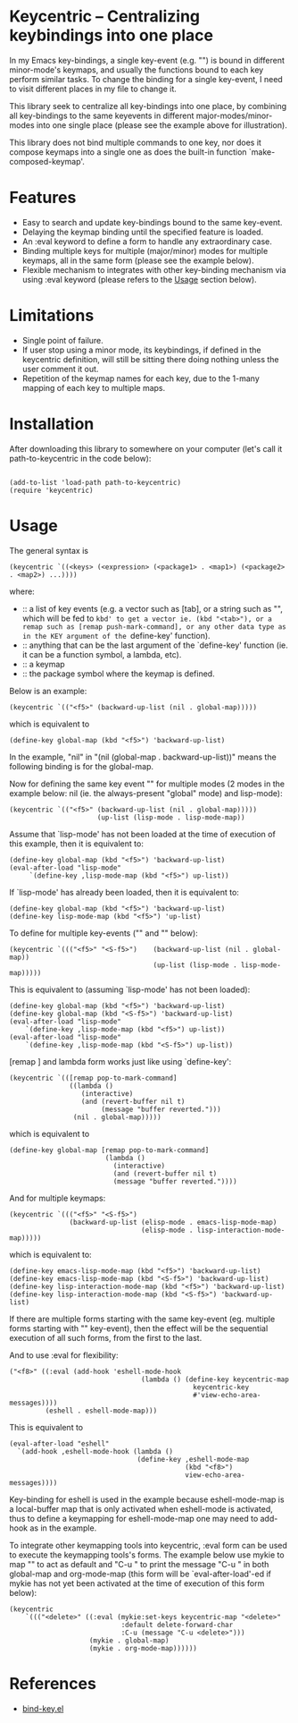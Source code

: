 <a id="org81994fb"></a>

# Keycentric &#x2013; Centralizing keybindings into one place

In my Emacs key-bindings, a single key-event (e.g. "<f5>") is bound in different minor-mode's keymaps, and usually the functions bound to each key perform similar tasks. To change the binding for a single key-event, I need to visit different places in my file to change it.

This library seek to centralize all key-bindings into one place, by combining all key-bindings to the same keyevents in different major-modes/minor-modes into one single place (please see the example above for illustration).

This library does not bind multiple commands to one key, nor does it compose keymaps into a single one as does the built-in function \`make-composed-keymap'.


<a id="org4264ba9"></a>


# Features

-   Easy to search and update key-bindings bound to the same key-event.
-   Delaying the keymap binding until the specified feature is loaded.
-   An :eval keyword to define a form to handle any extraordinary case.
-   Binding multiple keys for multiple (major/minor) modes for multiple keymaps, all in the same form (please see the example below).
-   Flexible mechanism to integrates with other key-binding mechanism via using :eval keyword (please refers to the [Usage](#org9f1c453) section below).


<a id="org5c56abd"></a>


# Limitations

- Single point of failure.
- If user stop using a minor mode, its keybindings, if defined in the keycentric definition, will still be sitting there doing nothing unless the user comment it out.
- Repetition of the keymap names for each key, due to the 1-many mapping of each key to multiple maps.


<a id="orge0b9131"></a>

# Installation

After downloading this library to somewhere on your computer (let's call it path-to-keycentric in the code below):

```emacs-lisp

(add-to-list 'load-path path-to-keycentric)
(require 'keycentric)
```


<a id="org9f1c453"></a>

# Usage

The general syntax is

```emacs-lisp
(keycentric `((<keys> (<expression> (<package1> . <map1>) (<package2> . <map2>) ...))))
```

where:
- <keys> :: a list of key events (e.g. a vector such as [tab], or a string such as "<tab>", which will be fed to `kbd' to get a vector ie. (kbd "<tab>"), or a remap such as [remap push-mark-command], or any other data type as in the KEY argument of the `define-key' function).
- <expression> :: anything that can be the last argument of the `define-key' function (ie. it can be a function symbol, a lambda, etc).
- <map1> :: a keymap
- <package1> :: the package symbol where the <map1> keymap is defined.


Below is an example:

```emacs-lisp
(keycentric `(("<f5>" (backward-up-list (nil . global-map)))))
```

which is equivalent to

```emacs-lisp
(define-key global-map (kbd "<f5>") 'backward-up-list)
```

In the example, "nil" in "(nil (global-map . backward-up-list))" means the following binding is for the global-map.

Now for defining the same key event "<f5>" for multiple modes (2 modes in the example below: nil (ie. the always-present "global" mode) and lisp-mode):

```emacs-lisp
(keycentric `(("<f5>" (backward-up-list (nil . global-map)))))
                      (up-list (lisp-mode . lisp-mode-map))
```

Assume that \`lisp-mode' has not been loaded at the time of execution of this example, then it is equivalent to:

```emacs-lisp
(define-key global-map (kbd "<f5>") 'backward-up-list)
(eval-after-load "lisp-mode"
     `(define-key ,lisp-mode-map (kbd "<f5>") up-list))
```

If \`lisp-mode' has already been loaded, then it is equivalent to:

```emacs-lisp
(define-key global-map (kbd "<f5>") 'backward-up-list)
(define-key lisp-mode-map (kbd "<f5>") 'up-list)
```

To define for multiple key-events ("<f5>" and "<S-f5>" below):

```emacs-lisp
(keycentric `((("<f5>" "<S-f5>")    (backward-up-list (nil . global-map))
                                    (up-list (lisp-mode . lisp-mode-map)))))
```

This is equivalent to (assuming \`lisp-mode' has not been loaded):

```emacs-lisp
(define-key global-map (kbd "<f5>") 'backward-up-list)
(define-key global-map (kbd "<S-f5>") 'backward-up-list)
(eval-after-load "lisp-mode"
    `(define-key ,lisp-mode-map (kbd "<f5>") up-list))
(eval-after-load "lisp-mode"
    `(define-key ,lisp-mode-map (kbd "<S-f5>") up-list))
```

[remap <function>] and lambda form works just like using \`define-key':

```emacs-lisp
(keycentric `(([remap pop-to-mark-command]
               ((lambda ()
                  (interactive)
                  (and (revert-buffer nil t)
                       (message "buffer reverted.")))
                (nil . global-map)))))
```

which is equivalent to

```emacs-lisp
(define-key global-map [remap pop-to-mark-command]
                        (lambda ()
                          (interactive)
                          (and (revert-buffer nil t)
                          (message "buffer reverted."))))
```

And for multiple keymaps:

```emacs-lisp
(keycentric `((("<f5>" "<S-f5>")
               (backward-up-list (elisp-mode . emacs-lisp-mode-map)
                                 (elisp-mode . lisp-interaction-mode-map)))))
```

which is equivalent to:

```emacs-lisp
(define-key emacs-lisp-mode-map (kbd "<f5>") 'backward-up-list)
(define-key emacs-lisp-mode-map (kbd "<S-f5>") 'backward-up-list)
(define-key lisp-interaction-mode-map (kbd "<f5>") 'backward-up-list)
(define-key lisp-interaction-mode-map (kbd "<S-f5>") 'backward-up-list)
```

If there are multiple forms starting with the same key-event (eg. multiple forms starting with "<f5>" key-event), then the effect will be the sequential execution of all such forms, from the first to the last.

And to use :eval for flexibility:

```emacs-lisp
("<f8>" ((:eval (add-hook 'eshell-mode-hook
                                 (lambda () (define-key keycentric-map
                                              keycentric-key
                                              #'view-echo-area-messages))))
         (eshell . eshell-mode-map)))
```

This is equivalent to

```emacs-lisp
(eval-after-load "eshell"
  `(add-hook ,eshell-mode-hook (lambda ()
                                (define-key ,eshell-mode-map
                                            (kbd "<f8>")
                                            view-echo-area-messages))))
```

Key-binding for eshell is used in the example because eshell-mode-map is a local-buffer map that is only activated when eshell-mode is activated, thus to define a keymapping for eshell-mode-map one may need to add-hook as in the example.


<a id="orgee29b47"></a>


To integrate other keymapping tools into keycentric, :eval form can be used to execute the keymapping tools's forms. The example below use mykie to map "<delete>" to act as default and "C-u <delete>" to print the message "C-u <delete>" in both global-map and org-mode-map (this form will be `eval-after-load'-ed if mykie has not yet been activated at the time of execution of this form below):

```elisp
(keycentric
    `((("<delete>" ((:eval (mykie:set-keys keycentric-map "<delete>" 
                            :default delete-forward-char 
                            :C-u (message "C-u <delete>"))) 
                    (mykie . global-map)
                    (mykie . org-mode-map))))))
```



# References

-   [bind-key.el](https://github.com/jwiegley/use-package/blob/master/bind-key.el)
